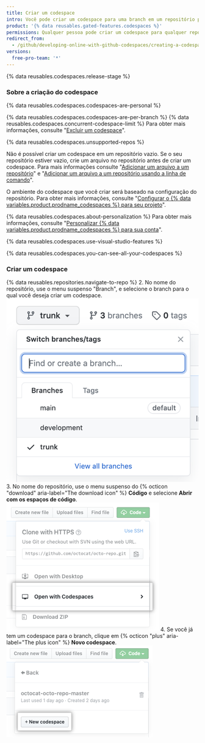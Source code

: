 ```yaml
---
title: Criar um codespace
intro: Você pode criar um codespace para uma branch em um repositório para fazer o desenvolvimento on-line.
product: '{% data reusables.gated-features.codespaces %}'
permissions: Qualquer pessoa pode criar um codespace para qualquer repositório público ou para qualquer repositório que pertence à sua conta de usuário.
redirect_from:
  - /github/developing-online-with-github-codespaces/creating-a-codespace
versions:
  free-pro-team: '*'
---
```


{% data reusables.codespaces.release-stage %}

### Sobre a criação do codespace

{% data reusables.codespaces.codespaces-are-personal %}

{% data reusables.codespaces.codespaces-are-per-branch %} {% data reusables.codespaces.concurrent-codespace-limit %} Para obter mais informações, consulte "[Excluir um codespace](/github/developing-online-with-codespaces/deleting-a-codespace)".

{% data reusables.codespaces.unsupported-repos %}

Não é possível criar um codespace em um repositório vazio. Se o seu repositório estiver vazio, crie um arquivo no repositório antes de criar um codespace. Para mais informações consulte "[Adicionar um arquivo a um repositório](/github/managing-files-in-a-repository/adding-a-file-to-a-repository)" e "[Adicionar um arquivo a um repositório usando a linha de comando](/github/managing-files-in-a-repository/adding-a-file-to-a-repository-using-the-command-line)".

O ambiente do codespace que você criar será baseado na configuração do repositório. Para obter mais informações, consulte "[Configurar o {% data variables.product.prodname_codespaces %} para seu projeto](/github/developing-online-with-codespaces/configuring-codespaces-for-your-project)".

{% data reusables.codespaces.about-personalization %} Para obter mais informações, consulte "[Personalizar {% data variables.product.prodname_codespaces %} para sua conta](/github/developing-online-with-codespaces/personalizing-codespaces-for-your-account)".

{% data reusables.codespaces.use-visual-studio-features %}

{% data reusables.codespaces.you-can-see-all-your-codespaces %}

### Criar um codespace

{% data reusables.repositories.navigate-to-repo %}
2. No nome do repositório, use o menu suspenso "Branch", e selecione o branch para o qual você deseja criar um codespace. ![Menu suspenso do branch](/assets/images/help/codespaces/branch-drop-down.png)
3. No nome do repositório, use o menu suspenso do {% octicon "download" aria-label="The download icon" %} **Código** e selecione **Abrir com os espaços de código**. ![Botão de abrir com codespaces](/assets/images/help/codespaces/open-with-codespaces-button.png)
4. Se você já tem um codespace para o branch, clique em {% octicon "plus" aria-label="The plus icon" %} **Novo codespace**. ![Botão de codespace novo](/assets/images/help/codespaces/new-codespace-button.png)
